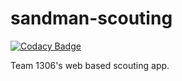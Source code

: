 # sandman-scouting
[![Codacy Badge](https://api.codacy.com/project/badge/Grade/d48c6eee405842e09a3c525aa82b3fe0)](https://www.codacy.com/app/BadgerBOTS/sandman-scouting?utm_source=github.com&amp;utm_medium=referral&amp;utm_content=team1306/sandman-scouting&amp;utm_campaign=Badge_Grade)

Team 1306's web based scouting app.
